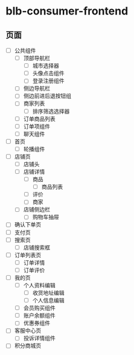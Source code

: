 # blb-consumer-frontend

## 页面

- [ ] 公共组件
  - [ ] 顶部导航栏
    - [ ] 城市选择器
    - [ ] 头像点击组件
    - [ ] 登录注册组件
  - [ ] 侧边导航栏
  - [ ] 侧边前进后退按钮组
  - [ ] 商家列表
    - [ ] 排序筛选选择器
  - [ ] 订单商品列表
  - [ ] 订单项组件
  - [ ] 聊天组件
- [ ] 首页
  - [ ] 轮播组件
- [ ] 店铺页
  - [ ] 店铺头
  - [ ] 店铺详情
    - [ ] 商品
      - [ ] 商品列表
    - [ ] 评价
    - [ ] 商家
  - [ ] 店铺侧边栏
    - [ ] 购物车抽屉
- [ ] 确认下单页
- [ ] 支付页
- [ ] 搜索页
  - [ ] 店铺搜索框
- [ ] 订单列表页
  - [ ] 订单详情
  - [ ] 订单评价
- [ ] 我的页
  - [ ] 个人资料编辑
    - [ ] 收货地址编辑
    - [ ] 个人信息编辑
  - [ ] 会员购买组件
  - [ ] 账户余额组件
  - [ ] 优惠券组件
- [ ] 客服中心页
  - [ ] 投诉详情组件
- [ ] 积分商城页
